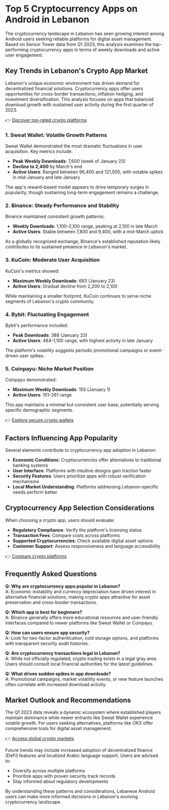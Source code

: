 # Top 5 Cryptocurrency Apps on Android in Lebanon  

The cryptocurrency landscape in Lebanon has seen growing interest among Android users seeking reliable platforms for digital asset management. Based on Sensor Tower data from Q1 2023, this analysis examines the top-performing cryptocurrency apps in terms of weekly downloads and active user engagement.  

## Key Trends in Lebanon's Crypto App Market  
Lebanon's unique economic environment has driven demand for decentralized financial solutions. Cryptocurrency apps offer users opportunities for cross-border transactions, inflation hedging, and investment diversification. This analysis focuses on apps that balanced download growth with sustained user activity during the first quarter of 2023.  

👉 [Discover top-rated crypto platforms](https://bit.ly/okx-bonus)  

### 1. Sweat Wallet: Volatile Growth Patterns  
Sweat Wallet demonstrated the most dramatic fluctuations in user acquisition. Key metrics include:  
- **Peak Weekly Downloads**: 7,600 (week of January 23)  
- **Decline to 2,400** by March's end  
- **Active Users**: Ranged between 96,400 and 121,500, with notable spikes in mid-January and late January  

The app's reward-based model appears to drive temporary surges in popularity, though sustaining long-term engagement remains a challenge.  

### 2. Binance: Steady Performance and Stability  
Binance maintained consistent growth patterns:  
- **Weekly Downloads**: 1,100–2,100 range, peaking at 2,100 in late March  
- **Active Users**: Stable between 7,800 and 9,400, with a mid-March uptick  

As a globally recognized exchange, Binance's established reputation likely contributes to its sustained presence in Lebanon's market.  

### 3. KuCoin: Moderate User Acquisition  
KuCoin's metrics showed:  
- **Maximum Weekly Downloads**: 693 (January 23)  
- **Active Users**: Gradual decline from 2,200 to 2,100  

While maintaining a smaller footprint, KuCoin continues to serve niche segments of Lebanon's crypto community.  

### 4. Bybit: Fluctuating Engagement  
Bybit's performance included:  
- **Peak Downloads**: 388 (January 23)  
- **Active Users**: 484–1,100 range, with highest activity in late January  

The platform's volatility suggests periodic promotional campaigns or event-driven user spikes.  

### 5. Coinpayu: Niche Market Position  
Coinpayu demonstrated:  
- **Maximum Weekly Downloads**: 155 (January 1)  
- **Active Users**: 151–261 range  

This app maintains a minimal but consistent user base, potentially serving specific demographic segments.  

👉 [Explore secure crypto wallets](https://bit.ly/okx-bonus)  

## Factors Influencing App Popularity  
Several elements contribute to cryptocurrency app adoption in Lebanon:  
- **Economic Conditions**: Cryptocurrencies offer alternatives to traditional banking systems  
- **User Interface**: Platforms with intuitive designs gain traction faster  
- **Security Features**: Users prioritize apps with robust verification mechanisms  
- **Local Market Understanding**: Platforms addressing Lebanon-specific needs perform better  

## Cryptocurrency App Selection Considerations  
When choosing a crypto app, users should evaluate:  
- **Regulatory Compliance**: Verify the platform's licensing status  
- **Transaction Fees**: Compare costs across platforms  
- **Supported Cryptocurrencies**: Check available digital asset options  
- **Customer Support**: Assess responsiveness and language accessibility  

👉 [Compare crypto platforms](https://bit.ly/okx-bonus)  

## Frequently Asked Questions  

**Q: Why are cryptocurrency apps popular in Lebanon?**  
A: Economic instability and currency depreciation have driven interest in alternative financial solutions, making crypto apps attractive for asset preservation and cross-border transactions.  

**Q: Which app is best for beginners?**  
A: Binance generally offers more educational resources and user-friendly interfaces compared to newer platforms like Sweat Wallet or Coinpayu.  

**Q: How can users ensure app security?**  
A: Look for two-factor authentication, cold storage options, and platforms with transparent security audit histories.  

**Q: Are cryptocurrency transactions legal in Lebanon?**  
A: While not officially regulated, crypto trading exists in a legal gray area. Users should consult local financial authorities for the latest guidelines.  

**Q: What drives sudden spikes in app downloads?**  
A: Promotional campaigns, market volatility events, or new feature launches often correlate with increased download activity.  

## Market Outlook and Recommendations  
The Q1 2023 data reveals a dynamic ecosystem where established players maintain dominance while newer entrants like Sweat Wallet experience volatile growth. For users seeking alternatives, platforms like OKX offer comprehensive tools for digital asset management:  

👉 [Access global crypto markets](https://bit.ly/okx-bonus)  

Future trends may include increased adoption of decentralized finance (DeFi) features and localized Arabic language support. Users are advised to:  
- Diversify across multiple platforms  
- Prioritize apps with proven security track records  
- Stay informed about regulatory developments  

By understanding these patterns and considerations, Lebanese Android users can make more informed decisions in Lebanon's evolving cryptocurrency landscape.